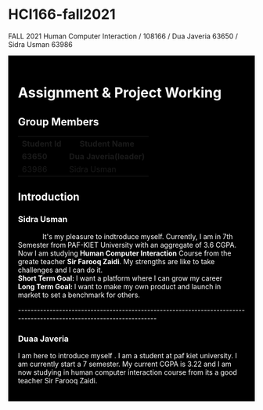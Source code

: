 # HCI166-fall2021
FALL 2021 Human Computer Interaction / 108166 / Dua Javeria 63650 / Sidra Usman 63986
<!DOCTYPE html>
<html>
<head>
     <style>
          div.sidra {
  text-indent: 50px;
          }
     </style>
</head>
<body>
     <div style="background-color:black;color:white;padding:20px;">
          <h1>Assignment & Project Working</h1>
     <h2> Group Members </h2>
          <table style="width:100%">
  <tr>
    <th>Student Id</th>
    <th>Student Name</th> 
  </tr>
  <tr>
       <td><b>63650</b></td>
       <td><b>Dua Javeria(leader)</b></td>
  </tr>
  <tr>
    <td>63986</td>
    <td>Sidra Usman</td>
  </tr>
            
</table>
          <h2> Introduction </h2>
          <h3> Sidra Usman </h3>
          <div class="sidra">
          <p> It's my pleasure to indtroduce myself. Currently, I am in 7th Semester from PAF-KIET University with an aggregate of 3.6 CGPA. Now I am studying <b>Human Computer Interaction</b> Course from the greate teacher <b>Sir Farooq Zaidi</b>. My strengths are like to take challenges and I can do it.<br> <b> Short Term Goal: </b> I want a platform where I can grow my career <br> <b> Long Term Goal: </b> I want to make my own product and launch in market to set a benchmark for others. </p>
          </div>
          <p>--------------------------------------------------------------------------------------------------------------------<p>
          <h3> Duaa Javeria</h3>
<p>I am here to introduce myself . I am a student at paf kiet university. I am currently start a 7 semester. My current CGPA is 3.22 and I am now studying in human computer interaction course from its a good teacher Sir Farooq Zaidi. </p>

</div>
</body>
</html>
